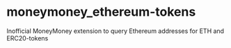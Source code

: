 # moneymoney_ethereum-tokens
Inofficial MoneyMoney extension to query Ethereum addresses for ETH and ERC20-tokens
